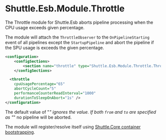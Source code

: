 # Shuttle.Esb.Module.Throttle

The Throttle module for Shuttle.Esb aborts pipeline processing when the CPU usage exceeds given percentage.

The module will attach the `ThrottleObserver` to the `OnPipelineStarting` event of all pipelines except the `StartupPipeline` and abort the pipeline if the SPU usage is exceeds the given percentage.

```xml
<configuration>
	<configSections>
		<section name="throttle" type="Shuttle.Esb.Module.Throttle.ThrottleSection, Shuttle.Esb.Module.Throttle"/>
	</configSections>

  <throttle 
	cpuUsagePercentage="65"
	abortCycleCount="5"
	performanceCounterReadInterval="1000"
	durationToSleepOnAbort="1s" />
</configuration>
```

The default value of "*" ignores the value.  If both `from` and `to` are specified as "*" no pipeline will be aborted.

The module will register/resolve itself using [Shuttle.Core container bootstrapping](http://shuttle.github.io/shuttle-core/overview-container/#bootstrapping).